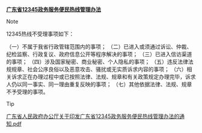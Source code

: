 [**广东省12345政务服务便民热线管理办法**](http://zfsg.gd.gov.cn/zwgk/wjk/content/post_3971936.html)

>[!NOTE]
> 12345热线不受理事项如下：
>
>（一）不属于我省行政管辖范围内的事项；
>（二）已进入或须通过诉讼、仲裁、纪检监察、行政复议、政府信息公开等程序解决的事项；
>（三）已进入信访渠道的事项； 
>（四）涉及国家秘密、商业秘密、个人隐私的事项；
>（五）违反法律法规规章、社会公序良俗以及恶意攻击、骚扰或无实质诉求内容的事项；
>（六）相关诉求正在办理过程中或已按照法律、法规、规章和有关政策规定办理完毕，诉求人仍以同一事实、同一理由重复反映的事项； 
>（七）其他依据法律、法规、规章不予受理的事项。

>[!TIP]
>[广东省人民政府办公厅关于印发广东省12345政务服务便民热线管理办法的通知.pdf](https://github.com/user-attachments/files/16780793/12345.pdf)
